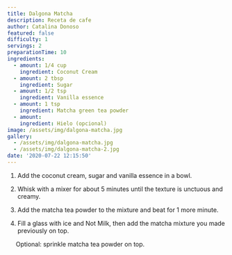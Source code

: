 ```yaml
---
title: Dalgona Matcha
description: Receta de cafe
author: Catalina Donoso
featured: false
difficulty: 1
servings: 2
preparationTime: 10
ingredients:
  - amount: 1/4 cup
    ingredient: Coconut Cream
  - amount: 2 tbsp
    ingredient: Sugar
  - amount: 1/2 tsp
    ingredient: Vanilla essence
  - amount: 1 tsp
    ingredient: Matcha green tea powder
  - amount:  
    ingredient: Hielo (opcional)
image: /assets/img/dalgona-matcha.jpg
gallery:
  - /assets/img/dalgona-matcha.jpg
  - /assets/img/dalgona-matcha-2.jpg
date: '2020-07-22 12:15:50'
---
```

1. Add the coconut cream, sugar and vanilla essence in a bowl.

2. Whisk with a mixer for about 5 minutes until the texture is unctuous and creamy.		

3. Add the matcha tea powder to the mixture and beat for 1 more minute.

4. Fill a glass with ice and Not Milk, then add the matcha mixture you made previously on top.	

&nbsp;&nbsp;&nbsp;&nbsp; Optional: sprinkle matcha tea powder on top.
